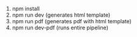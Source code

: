 1. npm install
2. npm run dev (generates html template)
3. npm run pdf (generates pdf with html template)
4. npm run dev-pdf (runs entire pipeline)
